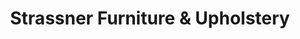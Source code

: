 ---
title: "Strassner Furniture & Upholstery"
url: /hermann/strassner-furniture-and-upholstery/
shop: furniture
---